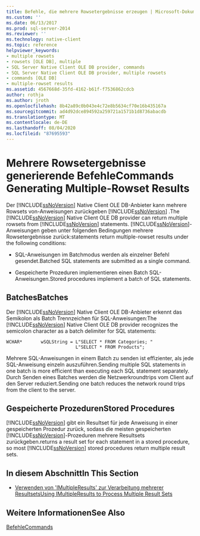 ```yaml
---
title: Befehle, die mehrere Rowsetergebnisse erzeugen | Microsoft-Dokumentation
ms.custom: ''
ms.date: 06/13/2017
ms.prod: sql-server-2014
ms.reviewer: ''
ms.technology: native-client
ms.topic: reference
helpviewer_keywords:
- multiple rowsets
- rowsets [OLE DB], multiple
- SQL Server Native Client OLE DB provider, commands
- SQL Server Native Client OLE DB provider, multiple rowsets
- commands [OLE DB]
- multiple-rowset results
ms.assetid: 4567668d-35fd-4162-b61f-f7536862cdcb
author: rothja
ms.author: jroth
ms.openlocfilehash: 8b42a89c0b043e4c72e8b5634cf70e16b435167a
ms.sourcegitcommit: ad4d92dce894592a259721a1571b1d8736abacdb
ms.translationtype: MT
ms.contentlocale: de-DE
ms.lasthandoff: 08/04/2020
ms.locfileid: "87695593"
---
```

# <a name="commands-generating-multiple-rowset-results"></a><span data-ttu-id="a09ba-102">Mehrere Rowsetergebnisse generierende Befehle</span><span class="sxs-lookup"><span data-stu-id="a09ba-102">Commands Generating Multiple-Rowset Results</span></span>
  <span data-ttu-id="a09ba-103">Der [!INCLUDE[ssNoVersion](../../includes/ssnoversion-md.md)] Native Client OLE DB-Anbieter kann mehrere Rowsets von-Anweisungen zurückgeben [!INCLUDE[ssNoVersion](../../includes/ssnoversion-md.md)] .</span><span class="sxs-lookup"><span data-stu-id="a09ba-103">The [!INCLUDE[ssNoVersion](../../includes/ssnoversion-md.md)] Native Client OLE DB provider can return multiple rowsets from [!INCLUDE[ssNoVersion](../../includes/ssnoversion-md.md)] statements.</span></span> [!INCLUDE[ssNoVersion](../../includes/ssnoversion-md.md)]<span data-ttu-id="a09ba-104">-Anweisungen geben unter folgenden Bedingungen mehrere Rowsetergebnisse zurück:</span><span class="sxs-lookup"><span data-stu-id="a09ba-104">statements return multiple-rowset results under the following conditions:</span></span>  
  
-   <span data-ttu-id="a09ba-105">SQL-Anweisungen im Batchmodus werden als einzelner Befehl gesendet.</span><span class="sxs-lookup"><span data-stu-id="a09ba-105">Batched SQL statements are submitted as a single command.</span></span>  
  
-   <span data-ttu-id="a09ba-106">Gespeicherte Prozeduren implementieren einen Batch SQL-Anweisungen.</span><span class="sxs-lookup"><span data-stu-id="a09ba-106">Stored procedures implement a batch of SQL statements.</span></span>  
  
## <a name="batches"></a><span data-ttu-id="a09ba-107">Batches</span><span class="sxs-lookup"><span data-stu-id="a09ba-107">Batches</span></span>  
 <span data-ttu-id="a09ba-108">Der [!INCLUDE[ssNoVersion](../../includes/ssnoversion-md.md)] Native Client OLE DB-Anbieter erkennt das Semikolon als Batch Trennzeichen für SQL-Anweisungen:</span><span class="sxs-lookup"><span data-stu-id="a09ba-108">The [!INCLUDE[ssNoVersion](../../includes/ssnoversion-md.md)] Native Client OLE DB provider recognizes the semicolon character as a batch delimiter for SQL statements:</span></span>  
  
```  
WCHAR*       wSQLString = L"SELECT * FROM Categories; "  
                          L"SELECT * FROM Products";  
```  
  
 <span data-ttu-id="a09ba-109">Mehrere SQL-Anweisungen in einem Batch zu senden ist effizienter, als jede SQL-Anweisung einzeln auszuführen.</span><span class="sxs-lookup"><span data-stu-id="a09ba-109">Sending multiple SQL statements in one batch is more efficient than executing each SQL statement separately.</span></span> <span data-ttu-id="a09ba-110">Durch Senden eines Batches werden die Netzwerkroundtrips vom Client auf den Server reduziert.</span><span class="sxs-lookup"><span data-stu-id="a09ba-110">Sending one batch reduces the network round trips from the client to the server.</span></span>  
  
## <a name="stored-procedures"></a><span data-ttu-id="a09ba-111">Gespeicherte Prozeduren</span><span class="sxs-lookup"><span data-stu-id="a09ba-111">Stored Procedures</span></span>  
 [!INCLUDE[ssNoVersion](../../includes/ssnoversion-md.md)] <span data-ttu-id="a09ba-112">gibt ein Resultset für jede Anweisung in einer gespeicherten Prozedur zurück, sodass die meisten gespeicherten [!INCLUDE[ssNoVersion](../../includes/ssnoversion-md.md)]-Prozeduren mehrere Resultsets zurückgeben.</span><span class="sxs-lookup"><span data-stu-id="a09ba-112">returns a result set for each statement in a stored procedure, so most [!INCLUDE[ssNoVersion](../../includes/ssnoversion-md.md)] stored procedures return multiple result sets.</span></span>  
  
## <a name="in-this-section"></a><span data-ttu-id="a09ba-113">In diesem Abschnitt</span><span class="sxs-lookup"><span data-stu-id="a09ba-113">In This Section</span></span>  
  
-   [<span data-ttu-id="a09ba-114">Verwenden von 'IMultipleResults' zur Verarbeitung mehrerer Resultsets</span><span class="sxs-lookup"><span data-stu-id="a09ba-114">Using IMultipleResults to Process Multiple Result Sets</span></span>](using-imultipleresults-to-process-multiple-result-sets.md)  
  
## <a name="see-also"></a><span data-ttu-id="a09ba-115">Weitere Informationen</span><span class="sxs-lookup"><span data-stu-id="a09ba-115">See Also</span></span>  
 [<span data-ttu-id="a09ba-116">Befehle</span><span class="sxs-lookup"><span data-stu-id="a09ba-116">Commands</span></span>](commands.md)  
  
  
